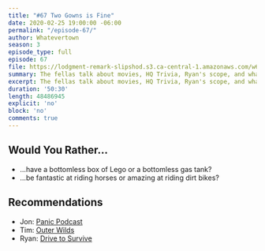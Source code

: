 ```yaml
---
title: "#67 Two Gowns is Fine"
date: 2020-02-25 19:00:00 -06:00
permalink: "/episode-67/"
author: Whatevertown
season: 3
episode_type: full
episode: 67
file: https://lodgment-remark-slipshod.s3.ca-central-1.amazonaws.com/w67.mp3
summary: The fellas talk about movies, HQ Trivia, Ryan's scope, and whatever.
excerpt: The fellas talk about movies, HQ Trivia, Ryan's scope, and whatever.
duration: '50:30'
length: 48486945
explicit: 'no'
block: 'no'
comments: true
---
```


## Would You Rather…
- …have a bottomless box of Lego or a bottomless gas tank?
- …be fantastic at riding horses or amazing at riding dirt bikes?

## Recommendations
- Jon: [Panic Podcast](https://podcast.panic.com/)
- Tim: [Outer Wilds](https://www.mobiusdigitalgames.com/outer-wilds.html)
- Ryan: [Drive to Survive](https://www.netflix.com/title/80204890)
